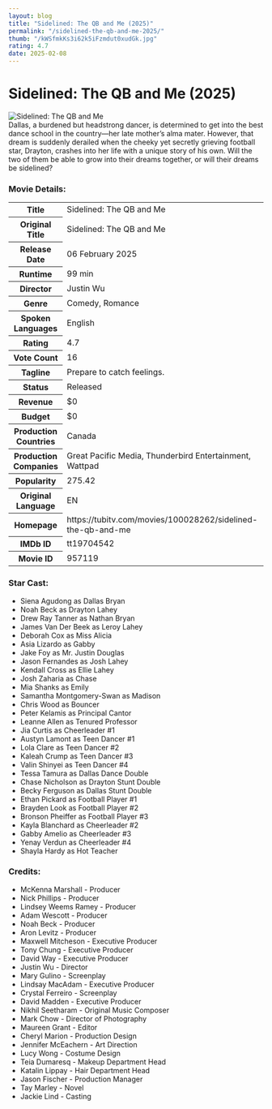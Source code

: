 ```yaml
---
layout: blog
title: "Sidelined: The QB and Me (2025)"
permalink: "/sidelined-the-qb-and-me-2025/"
thumb: "/kWSfmkKs3i62k5iFzmdut0xudGk.jpg"
rating: 4.7
date: 2025-02-08
---
```

<h1 class="title">Sidelined: The QB and Me (2025)</h1><div class="poster"><img src="{{ site.imglink }}/kWSfmkKs3i62k5iFzmdut0xudGk.jpg" alt="Sidelined: The QB and Me" class="img-fluid rounded"/></div><div class="plot">Dallas, a burdened but headstrong dancer, is determined to get into the best dance school in the country—her late mother’s alma mater. However, that dream is suddenly derailed when the cheeky yet secretly grieving football star, Drayton, crashes into her life with a unique story of his own. Will the two of them be able to grow into their dreams together, or will their dreams be sidelined?</div><h3>Movie Details:</h3><table class="table table-bordered details"><tr><th>Title</th><td>Sidelined: The QB and Me</td></tr><tr><th>Original Title</th><td>Sidelined: The QB and Me</td></tr><tr><th>Release Date</th><td>06 February 2025</td></tr><tr><th>Runtime</th><td>99 min</td></tr><tr><th>Director</th><td>Justin Wu</td></tr><tr><th>Genre</th><td>Comedy, Romance</td></tr><tr><th>Spoken Languages</th><td>English</td></tr><tr><th>Rating</th><td>4.7</td></tr><tr><th>Vote Count</th><td>16</td></tr><tr><th>Tagline</th><td>Prepare to catch feelings.</td></tr><tr><th>Status</th><td>Released</td></tr><tr><th>Revenue</th><td>$0</td></tr><tr><th>Budget</th><td>$0</td></tr><tr><th>Production Countries</th><td>Canada</td></tr><tr><th>Production Companies</th><td>Great Pacific Media, Thunderbird Entertainment, Wattpad</td></tr><tr><th>Popularity</th><td>275.42</td></tr><tr><th>Original Language</th><td>EN</td></tr><tr><th>Homepage</th><td> https://tubitv.com/movies/100028262/sidelined-the-qb-and-me  </td></tr><tr><th>IMDb ID</th><td>tt19704542</td></tr><tr><th>Movie ID</th><td>957119</td></tr></table><h3>Star Cast:</h3><ul class="list-group cast"><li>Siena Agudong as Dallas Bryan</li><li>Noah Beck as Drayton Lahey</li><li>Drew Ray Tanner as Nathan Bryan</li><li>James Van Der Beek as Leroy Lahey</li><li>Deborah Cox as Miss Alicia</li><li>Asia Lizardo as Gabby</li><li>Jake Foy as Mr. Justin Douglas</li><li>Jason Fernandes as Josh Lahey</li><li>Kendall Cross as Ellie Lahey</li><li>Josh Zaharia as Chase</li><li>Mia Shanks as Emily</li><li>Samantha Montgomery-Swan as Madison</li><li>Chris Wood as Bouncer</li><li>Peter Kelamis as Principal Cantor</li><li>Leanne Allen as Tenured Professor</li><li>Jia Curtis as Cheerleader #1</li><li>Austyn Lamont as Teen Dancer #1</li><li>Lola Clare as Teen Dancer #2</li><li>Kaleah Crump as Teen Dancer #3</li><li>Valin Shinyei as Teen Dancer #4</li><li>Tessa Tamura as Dallas Dance Double</li><li>Chase Nicholson as Drayton Stunt Double</li><li>Becky Ferguson as Dallas Stunt Double</li><li>Ethan Pickard as Football Player #1</li><li>Brayden Look as Football Player #2</li><li>Bronson Pheiffer as Football Player #3</li><li>Kayla Blanchard as Cheerleader #2</li><li>Gabby Amelio as Cheerleader #3</li><li>Yenay Verdun as Cheerleader #4</li><li>Shayla Hardy as Hot Teacher</li></ul><h3>Credits:</h3><ul class="list-group crew"><li>McKenna Marshall - Producer</li><li>Nick Phillips - Producer</li><li>Lindsey Weems Ramey - Producer</li><li>Adam Wescott - Producer</li><li>Noah Beck - Producer</li><li>Aron Levitz - Producer</li><li>Maxwell Mitcheson - Executive Producer</li><li>Tony Chung - Executive Producer</li><li>David Way - Executive Producer</li><li>Justin Wu - Director</li><li>Mary Gulino - Screenplay</li><li>Lindsay MacAdam - Executive Producer</li><li>Crystal Ferreiro - Screenplay</li><li>David Madden - Executive Producer</li><li>Nikhil Seetharam - Original Music Composer</li><li>Mark Chow - Director of Photography</li><li>Maureen Grant - Editor</li><li>Cheryl Marion - Production Design</li><li>Jennifer McEachern - Art Direction</li><li>Lucy Wong - Costume Design</li><li>Teia Dumaresq - Makeup Department Head</li><li>Katalin Lippay - Hair Department Head</li><li>Jason Fischer - Production Manager</li><li>Tay Marley - Novel</li><li>Jackie Lind - Casting</li></ul>